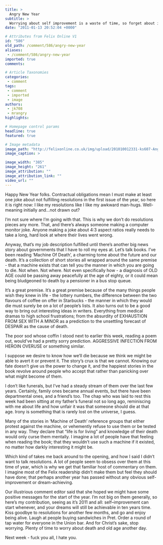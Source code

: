 ```yaml
---
title: >
  Angry New Year
subtitle: >
  Worrying about self improvement is a waste of time, so forget about it, go enjoy yourself, but read this first...
date: "2011-01-13 20:52:04 +0000"

# Attributes from Felix Online V1
id: "586"
old_path: /comment/586/angry-new-year
aliases:
 - /comment/586/angry-new-year
imported: true
comments:

# Article Taxonomies
categories:
 - comment
tags:
 - comment
 - imported
 - image
authors:
 - jk708
 - mrangry
highlights:

# Homepage control params
headline: true
featured: true

# Image metadata
image_path: "http://felixonline.co.uk/img/upload/201010012331-ks607-AngryGee.jpg"
image_caption: >

image_width: "385"
image_height: "261"
image_attribution: ""
image_attribution_link: ""
video_url: ""
---
```


Happy New Year folks. Contractual obligations mean I must make at least one joke about not fulfilling resolutions in the first issue of the year, so here it is right now: I like my resolutions like I like my awkward man-hugs. Well-meaning initially and…not drawn out?

I’m not sure where I’m going with that. This is why we don’t do resolutions pieces any more. That, and there’s always someone making a computer monitor joke. Anyone making a joke about 4:3 aspect ratios really needs to take a long, hard look at where their lives went wrong.

Anyway, that’s my job description fulfilled until there’s another big news story about governments that I have to roll my eyes at. Let’s talk books. I’ve been reading ‘Machine Of Death’, a charming tome about the future and our death. It’s a collection of short stories all wrapped around the same premise - that a machine exists that can tell you the manner in which you are going to die. Not when. Not where. Not even specifically how - a diagnosis of OLD AGE could be passing away peacefully at the age of eighty, or it could mean being bludgeoned to death by a pensioner in a bus stop queue.

It’s a great premise. It’s a great premise because of the many things people wish they knew in life - the lottery numbers, the difference between the two flavours of coffee on offer in Starbucks - the manner in which they would die must surely be on a lot of people’s lists. It also turns out to be a good way to bring out interesting ideas in writers. Everything from medical dramas to high school frustrations; from the absurdity of EXHAUSTION FROM SEX WITH A MINOR as a prediction to the unsettling forecast of DESPAIR as the cause of death.

The poor sod whose coffin I stood next to earlier this week, reading a poem out, would’ve had a pretty sorry prediction. AGGRESSIVE INFECTION FROM HEROIN OVERUSE or something similar.

I suppose we desire to know how we’ll die because we think we might be able to avert it or prevent it. The story’s crux is that we cannot. Knowing our fate doesn’t give us the power to change it, and the happiest stories in the book revolve around people who accept that rather than panicking over what might become of them.

I don’t like funerals, but I’ve had a steady stream of them over the last few years. Certainly, family ones became annual events, but there have been departmental ones, and a friend’s too. The chap who was laid to rest this week had been sitting at my father’s funeral not so long ago, reminiscing with me about life and how unfair it was that someone should die at that age. Irony is something that is rarely lost on the universe, I guess.

Many of the stories in ‘Machine of Death’ reference groups that either protest against the machine, or vehemently refuse to use them or be tested in any way. They declare that “life is for living” and knowledge of their death would only curse them mentally. I imagine a lot of people have that feeling when reading the book; that they wouldn’t use such a machine if it existed, no matter how darkly interesting it might be.

Which kind of takes me back around to the opening, and how I said I didn’t want to talk resolutions. A lot of people seem to obsess over them at this time of year, which is why we get that familiar host of commentary on them. I imagine most of the Felix readership didn’t make them but feel they should have done; that perhaps another year has passed without any obvious self-improvement or dream-achieving.

Our illustrious comment editor said that she hoped we might have some positive messages for the start of the year. I’m not big on them generally, so here’s my contribution, seeing as it’s 2011 and all: self–improvement can start whenever, and your dreams will still be achievable in ten years time. Kiss goodbye to resolutions for another few months, and go and enjoy being alive. Laugh at people buying sandwiches in Pret. Order a round of tap water for everyone in the Union bar. And for Christ’s sake, stop worrying. Plenty of time to worry about death and old age another day.

Next week - fuck you all, I hate you.
